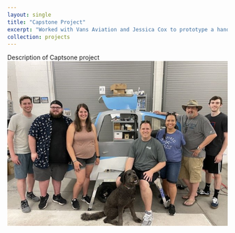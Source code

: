 ```yaml
---
layout: single
title: "Capstone Project"
excerpt: "Worked with Vans Aviation and Jessica Cox to prototype a hands free aircraft door for pilots without the use of their arms<br/><img src='/images/groupphoto.jpeg'>"
collection: projects
---
```


Description of Captsone project
<img src='/images/groupphoto.jpeg'>